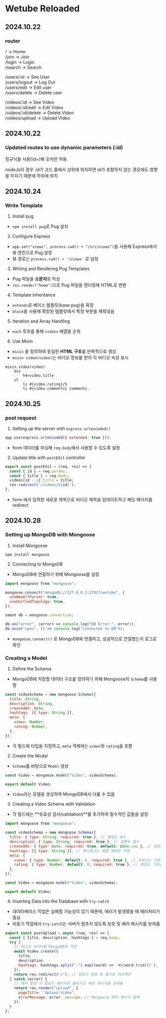 # Wetube Reloaded

## 2024.10.22

### router

/ -> Home  
/join -> Join  
/login -> Login  
/search -> Search

/users/:id -> See User  
/users/logout -> Log Out  
/users/edit -> Edit user  
/users/delete -> Delete user

/videos/:id -> See Video  
/videos/:id/edit -> Edit Video  
/videos/:id/delete -> Delete Video  
/videos/upload -> Upload Video

## 2024.10.22

### Updated routes to use dynamic parameters (:id)

정규식을 사용(\\d+)해 숫자만 허용

nodeJs의 경우 :id가 코드 줄에서 상위에 위치하면 id가 포함하지 않는 경로에도 영향을 미치기 때문에 하위에 위치

## 2024.10.24

### Write Template

1. Install pug

- `npm install pug`로 Pug 설치

2. Configure Express

- `app.set("views", process.cwd() + "/src/views")`을 사용해 Express에서 뷰 엔진으로 Pug 설정
- 뷰 경로는 `process.cwd() + '/views'` 로 설정

3. Writing and Rendering Pug Templates

- Pug 파일을 **소문자**로 작성
- `res.render("home")`으로 Pug 파일을 렌더링해 HTML로 변환

4. Template Inheritance

- `extends`로 베이스 템플릿(base.pug)을 확장
- `block`을 사용해 확장된 템플릿에서 특정 부분을 채워넣음

5. Iteration and Array Handling

- `each` 루프를 통해 `videos` 배열을 순회

6. Use Mixin

- `mixin` 을 정의하여 동일한 **HTML 구조**를 반복적으로 생성
- `mixin video(video)`는 비디오 정보를 받아 각 비디오 속성 표시

```pug
mixin video(video)
    div
        h4=video.title
    ul
        li #{video.rating}/5
        li #{video.comments} comments.
```

## 2024.10.25

### post request

1. Setting up the server with `express.urlencoded()`

```javascript
app.use(express.urlencoded({ extended: true }));
```

- form 데이터를 파싱해 `req.body`에서 사용할 수 있도록 설정

2. Update title with `postEdit` controller

```javascript
export const postEdit = (req, res) => {
  const { id } = req.params;
  const { title } = req.body;
  videos[id - 1].title = title;
  res.redirect(`/videos/${id}`);
};
```

- form 에서 입력한 새로운 제목으로 비디오 제목을 업데이트하고 해당 페이지를 redirect

## 2024.10.28

### Setting up MongoDB with Mongoose

1. Install Mongoose

```bash
npm install mongoose
```

2. Connecting to MongoDB

- MongoDB에 연결하기 위해 Mongoose를 설정

```javascript
import mongoose from "mongoose";

mongoose.connect("mongodb://127.0.0.1:27017/wetube", {
  useNewUrlParser: true,
  useUnifiedTopology: true,
});

const db = mongoose.connection;

db.on("error", (error) => console.log("DB Error:", error));
db.once("open", () => console.log("Connected to DB"));
```

- `mongoose.connect()` 로 MongoDB와 연결하고, 성공적으로 연결했는지 로그로 확인

### Creating a Model

1. Define the Schema

- MongoDB에 저장할 데이터 구조를 정의하기 위해 Mongoose의 `Schema`를 사용함

```javascript
const videoSchema = new mongoose.Schema({
  title: String,
  description: String,
  createdAt: Date,
  hashtags: [{ type: String }],
  meta: {
    views: Number,
    rating: Number,
  },
});
```

- 각 필드에 타입을 지정하고, `meta` 객체에는 `views`와 `rating`을 포함

2. Create the Model

- `Schema`를 바탕으로 `Model` 생성

```javascript
const Video = mongoose.model("Video", videoSchema);

export default Video;
```

- `Video`라는 모델을 생성하여 MongoDB에서 다룰 수 있음

3. Creating a Video Schema with Validation

- 각 필드에는 **유효성 검사(validation)**를 추가하여 필수적인 값들을 설정

```javascript
import mongoose from "mongoose";

const videoSchema = new mongoose.Schema({
  title: { type: String, required: true }, // 제목은 필수
  description: { type: String, required: true }, // 설명도 필수
  createdAt: { type: Date, required: true, default: Date.now }, // 생성 날짜는 기본값이 현재 날짜
  hashtags: [{ type: String }], // 해시태그는 배열 형태로 저장
  meta: {
    views: { type: Number, default: 0, required: true }, // 조회수는 기본값 0
    rating: { type: Number, default: 0, required: true }, // 평점도 기본값 0
  },
});

const Video = mongoose.model("Video", videoSchema);

export default Video;
```

4. Inserting Data into the Database with `try-catch`

- 데이터베이스 작업은 실패할 가능성이 있기 때문에, 에러가 발생했을 때 에러처리가 중요
- 비동기 작업에서 `try-catch`는 서버가 멈추지 않도록 보호 및 에러 메시지를 보여줌

```javascript
export const postUpload = async (req, res) => {
  const { title, description, hashtags } = req.body;
  try {
    // 비디오 데이터를 MongoDB에 저장
    await Video.create({
      title,
      description,
      hashtags: hashtags.split(",").map((word) => `#${word.trim()}`),
    });
    return res.redirect("/"); // 업로드 완료 후 홈으로 리디렉션
  } catch (error) {
    // 에러 발생 시 업로드 페이지로 돌아가고 에러 메시지를 보여줌
    return res.render("upload", {
      pageTitle: "Upload Video",
      errorMessage: error._message, // Mongoose 에러 메시지 출력
    });
  }
};
```
